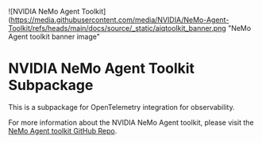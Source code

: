 <!--
SPDX-FileCopyrightText: Copyright (c) 2025, NVIDIA CORPORATION & AFFILIATES. All rights reserved.
SPDX-License-Identifier: Apache-2.0

Licensed under the Apache License, Version 2.0 (the "License");
you may not use this file except in compliance with the License.
You may obtain a copy of the License at

http://www.apache.org/licenses/LICENSE-2.0

Unless required by applicable law or agreed to in writing, software
distributed under the License is distributed on an "AS IS" BASIS,
WITHOUT WARRANTIES OR CONDITIONS OF ANY KIND, either express or implied.
See the License for the specific language governing permissions and
limitations under the License.
-->

![NVIDIA NeMo Agent Toolkit](https://media.githubusercontent.com/media/NVIDIA/NeMo-Agent-Toolkit/refs/heads/main/docs/source/_static/aiqtoolkit_banner.png "NeMo Agent toolkit banner image"

# NVIDIA NeMo Agent Toolkit Subpackage
This is a subpackage for OpenTelemetry integration for observability.

For more information about the NVIDIA NeMo Agent toolkit, please visit the [NeMo Agent toolkit GitHub Repo](https://github.com/NVIDIA/NeMo-Agent-Toolkit).
